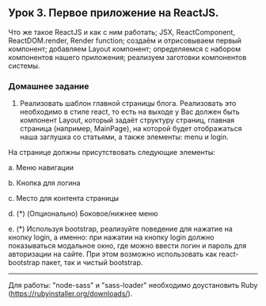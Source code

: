 ## Урок 3. Первое приложение на ReactJS.
Что же такое ReactJS и как с ним работать; JSX, ReactComponent, ReactDOM.render, Render function; создаём и отрисовываем первый компонент; добавляем Layout компонент; определяемся с набором компонентов нашего приложения; реализуем заготовки компонентов системы.

### Домашнее задание

1. Реализовать шаблон главной страницы блога. Реализовать это необходимо в стиле react, то есть на выходе у Вас должен быть компонент Layout, который задаёт структуру страниц, главная страница (например, MainPage), на которой будет отображаться наша заглушка со статьями, а также элементы: menu и login.

На странице должны присутствовать следующие элементы:

a. Меню навигации

b. Кнопка для логина

c. Место для контента страницы

d. (*) (Опционально) Боковое/нижнее меню

e. (*) Используя bootstrap, реализуйте поведение для нажатие на кнопку login, а именно: при нажатии на кнопку login должно показываться модальное окно, где можно ввести логин и пароль для авторизации на сайте. При этом возможно использовать как react-bootstrap пакет, так и чистый bootstrap.

____

Для работы: "node-sass" и "sass-loader" необходимо доустановить Ruby (https://rubyinstaller.org/downloads/).